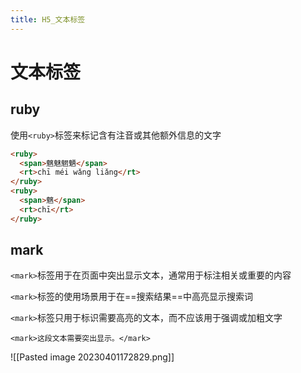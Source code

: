 ```yaml
---
title: H5_文本标签
---
```

# 文本标签

## ruby

使用`<ruby>`标签来标记含有注音或其他额外信息的文字

```html
<ruby>  
  <span>魑魅魍魉</span>  
  <rt>chī méi wǎng liǎng</rt>  
</ruby>  
<ruby>  
  <span>魑</span>  
  <rt>chī</rt>  
</ruby>
```

## mark 

`<mark>`标签用于在页面中突出显示文本，通常用于标注相关或重要的内容 

`<mark>`标签的使用场景用于在==搜索结果==中高亮显示搜索词

`<mark>`标签只用于标识需要高亮的文本，而不应该用于强调或加粗文字

```
<mark>这段文本需要突出显示。</mark>
```


![[Pasted image 20230401172829.png]]
